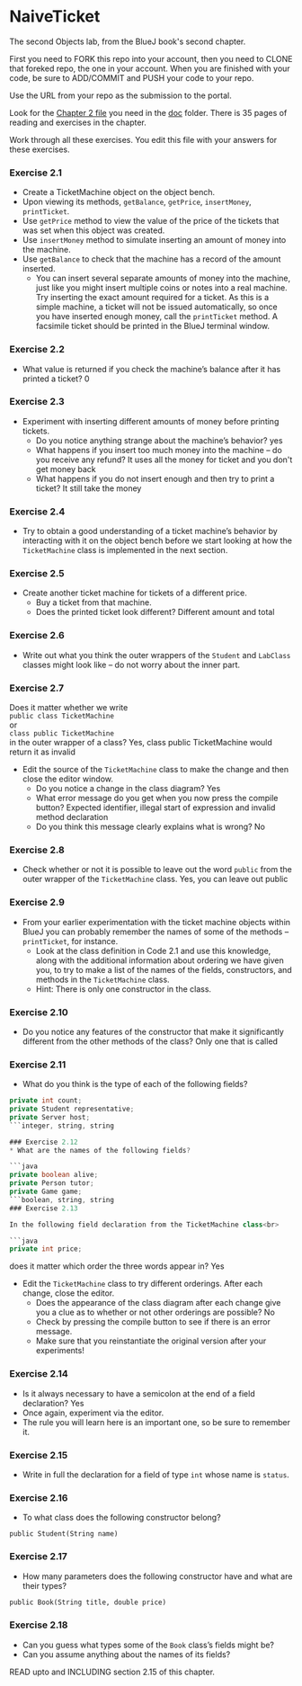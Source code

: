 # NaiveTicket

The second Objects lab, from the BlueJ book's second chapter.

First you need to FORK this repo into your account, then you need to CLONE that foreked repo, the one in your account. 
When you are finished with your code, be sure to ADD/COMMIT and PUSH your code to your repo.

Use the URL from your repo as the submission to the portal. 

Look for the [Chapter 2 file](./doc/BlueJ-objects-first-ch2.pdf) you need in the [doc](./doc) folder.
There is 35 pages of reading and exercises in the chapter.

Work through all these exercises. You edit this file with your answers for these exercises.

### Exercise 2.1
* Create a TicketMachine object on the object bench.
* Upon viewing its methods, `getBalance`, `getPrice`, `insertMoney`, `printTicket`.
* Use `getPrice` method to view the value of the price of the tickets that was set when this object was created.
* Use `insertMoney` method to simulate inserting an amount of money into the machine.
* Use `getBalance` to check that the machine has a record of the amount inserted.
	* You can insert several separate amounts of money into the machine, just like you might insert multiple coins or notes into a real machine. Try inserting the exact amount required for a ticket. As this is a simple machine, a ticket will not be issued automatically, so once you have inserted enough money, call the `printTicket` method. A facsimile ticket should be printed in the BlueJ terminal window.

### Exercise 2.2
* What value is returned if you check the machine’s balance after it has printed a ticket?
 0
### Exercise 2.3
* Experiment with inserting different amounts of money before printing tickets.
	* Do you notice anything strange about the machine’s behavior? yes
	* What happens if you insert too much money into the machine – do you receive any refund?
	It uses all the money for ticket and you don't get money back
	* What happens if you do not insert enough and then try to print a ticket?
It still take the money

### Exercise 2.4
* Try to obtain a good understanding of a ticket machine’s behavior by interacting with it on the object bench before we start looking at how the `TicketMachine` class is implemented in the next section.

### Exercise 2.5
* Create another ticket machine for tickets of a different price.
	* Buy a ticket from that machine.
	* Does the printed ticket look different?
Different amount and total

### Exercise 2.6
* Write out what you think the outer wrappers of the `Student` and `LabClass` classes might look like – do not worry about the inner part.

### Exercise 2.7
Does it matter whether we write<br>
`public class TicketMachine`<br>
or<br>
`class public TicketMachine`<br>
in the outer wrapper of a class?
Yes, class public TicketMachine would return it as invalid
* Edit the source of the `TicketMachine` class to make the change and then close the editor window.
	* Do you notice a change in the class diagram? Yes
	* What error message do you get when you now press the compile button? Expected identifier, illegal start of expression and invalid method declaration
	* Do you think this message clearly explains what is wrong?
	No
### Exercise 2.8
* Check whether or not it is possible to leave out the word `public` from the outer wrapper of the `TicketMachine` class.
Yes, you can leave out public
### Exercise 2.9
* From your earlier experimentation with the ticket machine objects within BlueJ you can probably remember the names of some of the methods – `printTicket`, for instance.
	* Look at the class definition in Code 2.1 and use this knowledge, along with the additional information about ordering we have given you, to try to make a list of the names of the fields, constructors, and methods in the `TicketMachine` class.
	* Hint: There is only one constructor in the class.

### Exercise 2.10
* Do you notice any features of the constructor that make it significantly different from the other methods of the class? Only one that is called

### Exercise 2.11
* What do you think is the type of each of the following fields?

```java
private int count;
private Student representative;
private Server host;
```integer, string, string

### Exercise 2.12
* What are the names of the following fields?

```java
private boolean alive;
private Person tutor;
private Game game;
```boolean, string, string
### Exercise 2.13

In the following field declaration from the TicketMachine class<br>

```java
private int price;
```
does it matter which order the three words appear in? Yes
* Edit the `TicketMachine` class to try different orderings. After each change, close the editor.
	* Does the appearance of the class diagram after each change give you a clue as to whether or not other orderings are
possible? No
	* Check by pressing the compile button to see if there is an error message.
	* Make sure that you reinstantiate the original version after your experiments!

### Exercise 2.14
* Is it always necessary to have a semicolon at the end of a field declaration? Yes
* Once again, experiment via the editor.
* The rule you will learn here is an important one, so be sure to remember it.


### Exercise 2.15
* Write in full the declaration for a field of type `int` whose name is `status`.

### Exercise 2.16
* To what class does the following constructor belong?
```person
public Student(String name)
```

### Exercise 2.17
* How many parameters does the following constructor have and what are their types?
```2 - string and double
public Book(String title, double price)
```

### Exercise 2.18
* Can you guess what types some of the `Book` class’s fields might be?
* Can you assume anything about the names of its fields?

READ upto and INCLUDING section 2.15 of this chapter.

